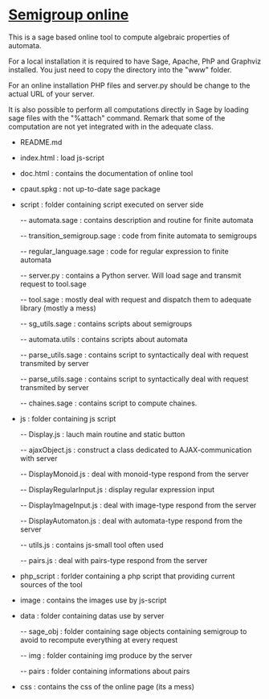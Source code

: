# [Semigroup online](www.paperman.cadilhac.name/pairs)           
          
 This is a sage based online tool to compute algebraic properties of automata. 

For a local installation it is required to have Sage, Apache, PhP and Graphviz installed.
You just need to copy the directory into the "www" folder.  

For an online installation PHP files and server.py should be change to the actual URL of your server.

It is also possible to perform all computations directly in Sage by loading sage files with the "%attach" command. Remark that some of the computation are not yet integrated with in the adequate class.          
          
          
- README.md           
          
- index.html      : load js-script          
          
- doc.html        : contains the documentation of online tool          
          
- cpaut.spkg      : not up-to-date sage package           
          
- script          : folder containing script executed on server side          
               
  -- automata.sage  :   contains description and routine for finite automata           
               
  -- transition_semigroup.sage  :   code from finite automata to semigroups          
               
  -- regular_language.sage  :   code for regular expression to finite automata          
               
  -- server.py  :   contains a Python server. Will load sage and transmit request to tool.sage             
               
  -- tool.sage  :   mostly deal with request and dispatch them to adequate library (mostly a mess)          
               
  -- sg_utils.sage  :  contains scripts about semigroups           
               
  -- automata.utils  :  contains scripts about automata           
               
  -- parse_utils.sage   :   contains script to syntactically deal with request transmited by server          
               
  -- parse_utils.sage   :   contains script to syntactically deal with request transmited by server          
               
  -- chaines.sage   :   contains script to compute chaines.          
          
- js  :   folder containing js script           
               
  -- Display.js    :    lauch main routine and static button          
               
  -- ajaxObject.js :    construct a class dedicated to AJAX-communication with server          
               
  -- DisplayMonoid.js : deal with monoid-type respond from the server          
                   
  -- DisplayRegularInput.js  : display regular expression input           
               
  -- DisplayImageInput.js   : deal with image-type respond from the server          
               
  -- DisplayAutomaton.js    : deal with automata-type respond from the server          
               
  -- utils.js   :    contains js-small tool often used          
               
  -- pairs.js   :   deal with pairs-type respond from the server            
          
           
- php_script  :   forlder containing a php script that providing current sources of the tool          
          
- image  :    contains the images use by js-script          
          
- data  :     folder containing datas use by server           
               
  -- sage_obj   :    folder containing sage objects containing semigroup to avoid to recompute everything at every request          
               
  -- img        :    folder containing img produce by the server          
               
  -- pairs      :    folder containing informations about pairs          
               
- css : contains the css of the online page (its a mess)
